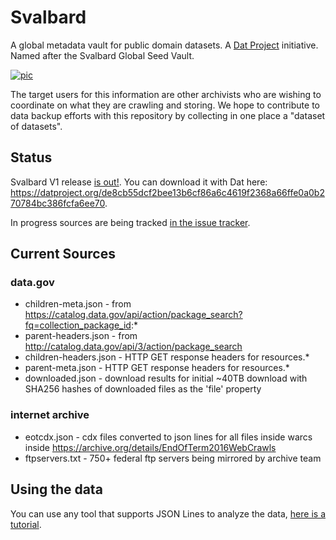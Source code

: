 # Svalbard

A global metadata vault for public domain datasets. A [Dat Project](https://datproject.org) initiative. Named after the Svalbard Global Seed Vault.

[![pic](https://upload.wikimedia.org/wikipedia/commons/thumb/6/6b/Svalbard_seed_vault_IMG_8894.JPG/640px-Svalbard_seed_vault_IMG_8894.JPG)](https://en.wikipedia.org/wiki/Svalbard_Global_Seed_Vault)

The target users for this information are other archivists who are wishing to coordinate on what they are crawling and storing. We hope to contribute to data backup efforts with this repository by collecting in one place a "dataset of datasets".

## Status

Svalbard V1 release [is out!](https://medium.com/@maxogden/project-svalbard-a-metadata-vault-for-research-data-7088239177ab#.6gy3eectc). You can download it with Dat here: https://datproject.org/de8cb55dcf2bee13b6cf86a6c4619f2368a66ffe0a0b270784bc386fcfa6ee70.

In progress sources are being tracked [in the issue tracker](https://github.com/datproject/svalbard/issues).

## Current Sources

### data.gov

- children-meta.json - from https://catalog.data.gov/api/action/package_search?fq=collection_package_id:*
- parent-headers.json - from http://catalog.data.gov/api/3/action/package_search
- children-headers.json - HTTP GET response headers for resources.*
- parent-meta.json - HTTP GET response headers for resources.*
- downloaded.json - download results for initial ~40TB download with SHA256 hashes of downloaded files as the 'file' property

### internet archive

- eotcdx.json - cdx files converted to json lines for all files inside warcs inside https://archive.org/details/EndOfTerm2016WebCrawls
- ftpservers.txt - 750+ federal ftp servers being mirrored by archive team

## Using the data

You can use any tool that supports JSON Lines to analyze the data, [here is a tutorial](https://github.com/jsonlines/guide). 
